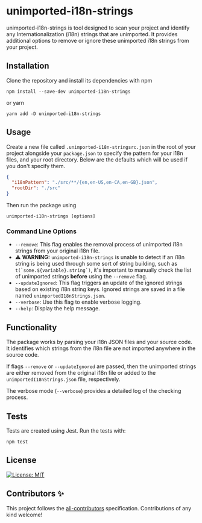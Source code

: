 # unimported-i18n-strings

unimported-i18n-strings is tool designed to scan your project and identify any Internationalization (i18n) strings that are unimported. It provides additional options to remove or ignore these unimported i18n strings from your project.

## Installation

Clone the repository and install its dependencies with npm

```
npm install --save-dev unimported-i18n-strings
```

or yarn

```
yarn add -D unimported-i18n-strings
```

## Usage

Create a new file called `.unimported-i18n-stringsrc.json` in the root of your project alongside your `package.json` to specify the pattern for your i18n files, and your root directory. Below are the defaults which will be used if you don't specify them.

```json
{
  "i18nPattern": "./src/**/{en,en-US,en-CA,en-GB}.json",
  "rootDir": "./src"
}
```

Then run the package using

```
unimported-i18n-strings [options]
```

### Command Line Options

- `--remove`: This flag enables the removal process of unimported i18n strings from your original i18n file.
- ⚠️ **WARNING:** `unimported-i18n-strings` is unable to detect if an i18n string is being used through some sort of string building, such as `` t(`some.${variable}.string`) ``, it's important to manually check the list of unimported strings **before** using the `--remove` flag.
- `--updateIgnored`: This flag triggers an update of the ignored strings based on existing i18n string keys. Ignored strings are saved in a file named `unimportedI18nStrings.json`.
- `--verbose`: Use this flag to enable verbose logging.
- `--help`: Display the help message.

## Functionality

The package works by parsing your i18n JSON files and your source code. It identifies which strings from the i18n file are not imported anywhere in the source code.

If flags `--remove` or `--updateIgnored` are passed, then the unimported strings are either removed from the original i18n file or added to the `unimportedI18nStrings.json` file, respectively.

The verbose mode (`--verbose`) provides a detailed log of the checking process.

## Tests

Tests are created using Jest. Run the tests with:

```
npm test
```

## License

[![License: MIT](https://img.shields.io/badge/License-MIT-yellow.svg)](https://opensource.org/licenses/MIT)

## Contributors ✨

<!-- ALL-CONTRIBUTORS-LIST:START - Do not remove or modify this section -->
<!-- prettier-ignore-start -->
<!-- markdownlint-disable -->

<!-- markdownlint-restore -->
<!-- prettier-ignore-end -->

<!-- ALL-CONTRIBUTORS-LIST:END -->

This project follows the [all-contributors](https://github.com/all-contributors/all-contributors) specification. Contributions of any kind welcome!
